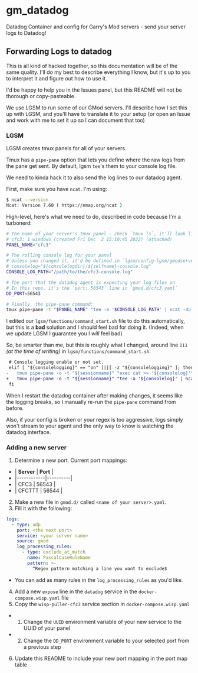 # gm_datadog
Datadog Container and config for Garry's Mod servers - send your server logs to Datadog!

## Forwarding Logs to datadog

This is all kind of hacked together, so this documentation will be of the same quality. I'll do my best to describe everything I know, but it's up to you to interpret it and figure out how to use it.

I'd be happy to help you in the Issues panel, but this README will not be thorough or copy-pasteable.

We use LGSM to run some of our GMod servers. I'll describe how I set this up with LGSM, and you'll have to translate it to your setup (or open an Issue and work with me to set it up so I can document that too)

### LGSM
LGSM creates tmux panels for all of your servers.

Tmux has a `pipe-pane` option that lets you define where the raw logs from the pane get sent.
By default, lgsm `tee`'s them to your console log file.

We need to kinda hack it to also send the log lines to our datadog agent.

First, make sure you have `ncat`. I'm using:
```bash
$ ncat --version
Ncat: Version 7.60 ( https://nmap.org/ncat )
```

High-level, here's what we need to do, described in code because I'm a turbonerd:
```bash
# The name of your server's tmux panel - check `tmux ls`, it'll look like:
# cfc3: 1 windows (created Fri Dec  2 15:10:45 2022) (attached)
PANEL_NAME="cfc3"

# The rolling console log for your panel
# Unless you changed it, it'd be defined in `lgsm/config-lgsm/gmodserver/_default.cfg` as:
# consolelog="${consolelogdir}/${selfname}-console.log"
CONSOLE_LOG_PATH="/path/to/the/cfc3-console.log"

# The port that the datadog agent is expecting your log files on
# In this repo, it's the `port: 56543` line in `gmod.d/cfc3.yaml`
DD_PORT=56543

# Finally, the pipe-pane command:
tmux pipe-pane -t "$PANEL_NAME" "tee -a '$CONSOLE_LOG_PATH' | ncat -4u -w1 127.0.0.1 $DD_PORT"
```

I edited our `lgsm/functions/command_start.sh` file to do this automatically, but this is a **bad** solution and I should feel bad for doing it.
(Indeed, when we update LGSM I guarantee you I _will_ feel bad)

So, be smarter than me, but this is roughly what I changed, around line `111` _(at the time of writing)_ in `lgsm/functions/command_start.sh`:
```diff
 # Console logging enable or not set.
 elif [ "${consolelogging}" == "on" ]||[ -z "${consolelogging}" ]; then
-   tmux pipe-pane -o -t "${sessionname}" "exec cat >> '${consolelog}'"
+   tmux pipe-pane -o -t "${sessionname}" "tee -a '${consolelog}' | ncat -4u -w1 127.0.0.1 56543"
 fi
```

When I restart the datadog container after making changes, it seems like the logging breaks, so I manually re-run the `pipe-pane` command from before.

Also, if your config is broken or your regex is too aggressive, logs simply won't stream to your agent and the only way to know is watching the datadog interface.

### Adding a new server
1. Determine a new port. Current port mappings:
 - | **Server** | **Port** |
 - |------------|----------|
 - | CFC3       | 56543    |
 - | CFCTTT     | 56544    |
2. Make a new file in `gmod.d/` called `<name of your server>.yaml`.
3. Fill it with the following:
```yaml
logs:
  - type: udp
    port: <the next port>
    service: <your server name>
    source: gmod
    log_processing_rules:
      - type: exclude_at_match
        name: PascalCaseRuleName
        pattern: >-
          ^Regex pattern matching a line you want to exclude$
```
 - You can add as many rules in the `log_processing_rules` as you'd like.
4. Add a new `expose` line in the `datadog` service in the `docker-compose.wisp.yaml` file
5. Copy the `wisp-puller-cfc3` service section in `docker-compose.wisp.yaml`
 - 1. Change the `UUID` environment variable of your new service to the UUID of your panel
 - 2. Change the `DD_PORT` environment variable to your selected port from a previous step
6. Update this README to include your new port mapping in the port map table
